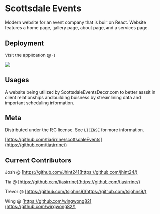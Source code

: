 # Scottsdale Events
Modern website for an event company that is built on React. Website features a home page, gallery page, about page, and a services page. 

## Deployment
Visit the application @ {}


![](client/src/images/Photos/event2.jpg)

## Usages

A website being utilized by ScottsdaleEventsDecor.com to better asssit in client relationships and building buisness by streamlining data and important scheduling information. 


## Meta

Distributed under the ISC license. See ``LICENSE`` for more information.

[https://github.com/tiasirrine/scottsdaleEvents](https://github.com/tiasirrine/)



## Current Contributors

Josh @ [https://github.com/Jhint24](https://github.com/jhint24/)

Tia @ [https://github.com/tiasirrine](https://github.com/tiasirrine/)

Trevor @ [https://github.com/tsjohns9](https://github.com/tsjohns9/)

Wing @ [https://github.com/wingwong82](https://github.com/wingwong82/)
